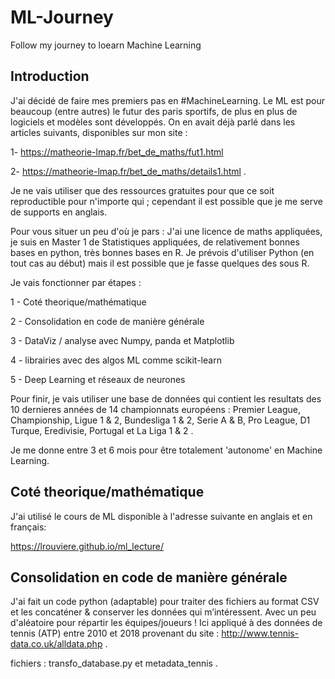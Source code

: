 # ML-Journey
Follow my journey to loearn Machine Learning

## Introduction
J'ai décidé de faire mes premiers pas en #MachineLearning. Le ML est pour beaucoup  (entre autres) le futur des paris sportifs, de plus en plus de logiciels et modèles sont développés. On en avait déjà parlé dans les articles suivants, disponibles sur mon site :

1- https://matheorie-lmap.fr/bet_de_maths/fut1.html

2- https://matheorie-lmap.fr/bet_de_maths/details1.html .

Je ne vais utiliser que des ressources gratuites pour que ce soit reproductible pour n'importe qui ; cependant il est possible que je me serve de supports en anglais.

Pour vous situer un peu d'où je pars :
J'ai une licence de maths appliquées, je suis en Master 1  de Statistiques appliquées, de relativement bonnes bases en python, très bonnes bases en R. Je prévois d'utiliser Python (en tout cas au début) mais il est possible que je fasse quelques des sous R.

Je vais fonctionner par étapes : 

1 - Coté theorique/mathématique

2 - Consolidation en code de manière générale

3 -  DataViz / analyse avec Numpy, panda et Matplotlib

4 - librairies avec des algos ML comme scikit-learn

5 - Deep Learning et réseaux de neurones

Pour finir, je vais utiliser une base de données qui contient les resultats des 10 dernieres années de 14 championnats européens : Premier League, Championship, Ligue 1 & 2, Bundesliga 1 & 2, Serie A & B, Pro League, D1 Turque, Eredivisie, Portugal et La Liga 1 & 2 .

Je me donne entre 3 et 6 mois pour être totalement 'autonome' en Machine Learning. 

## Coté theorique/mathématique

J'ai utilisé le cours de ML disponible à l'adresse suivante en anglais et en français:

https://lrouviere.github.io/ml_lecture/

## Consolidation en code de manière générale

J'ai fait un code python (adaptable) pour traiter des fichiers au format CSV et les concaténer & conserver les données qui m’intéressent. Avec un peu d'aléatoire pour répartir les équipes/joueurs ! Ici appliqué à des données de tennis (ATP) entre 2010 et 2018 provenant du site : http://www.tennis-data.co.uk/alldata.php .

fichiers : transfo_database.py et metadata_tennis .
